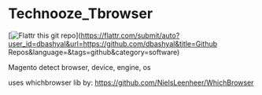 Technooze_Tbrowser
==================

[![Flattr this git repo](http://api.flattr.com/button/flattr-badge-large.png)](https://flattr.com/submit/auto?user_id=dbashyal&url=https://github.com/dbashyal&title=Github Repos&language=&tags=github&category=software)

Magento detect browser, device, engine, os

uses whichbrowser lib by: https://github.com/NielsLeenheer/WhichBrowser
